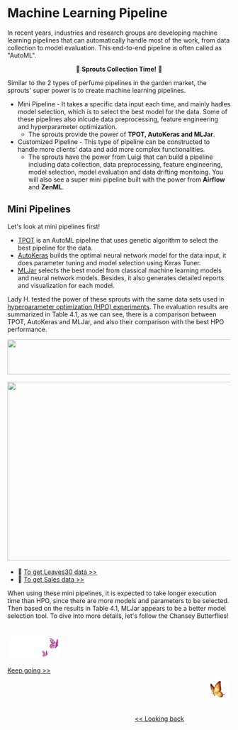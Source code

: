 # Machine Learning Pipeline

In recent years, industries and research groups are developing machine learning pipelines that can automatically handle most of the work, from data collection to model evaluation. This end-to-end pipeline is often called as "AutoML".

<p align="center">🌱 <b>Sprouts Collection Time!</b> 🌱</p>

Similar to the 2 types of perfume pipelines in the garden market, the sprouts' super power is to create machine learning pipelines.
* Mini Pipeline - It takes a specific data input each time, and mainly hadles model selection, which is to select the best model for the data. Some of these pipelines also inlcude data preprocessing, feature engineering and hyperparameter optimization.
  * The sprouts provide the power of <b>TPOT, AutoKeras and MLJar</b>.
* Customized Pipeline - This type of pipeline can be constructed to handle more clients' data and add more complex functionalities.
  * The sprouts have the power from Luigi that can build a pipeline including data collection, data preprocessing, feature engineering, model selection, model evaluation and data drifting monitoing. You will also see a super mini pipeline built with the power from <b>Airflow</b> and <b>ZenML</b>.

## Mini Pipelines

Let's look at mini pipelines first!

* [TPOT][1] is an AutoML pipeline that uses genetic algorithm to select the best pipeline for the data.
* [AutoKeras][2] builds the optimal neural network model for the data input, it does parameter tuning and model selection using Keras Tuner.
* [MLJar][3] selects the best model from classical machine learning models and neural network models. Besides, it also generates detailed reports and visualization for each model.

Lady H. tested the power of these sprouts with the same data sets used in [hyperparameter optimization (HPO) experiments][6]. The evaluation results are summarized in Table 4.1, as we can see, there is a comparison between TPOT, AutoKeras and MLJar, and also their comparison with the best HPO performance.

<p align="left">
<img src="https://github.com/lady-h-world/My_Garden/blob/main/images/Garden_Market_images/notes/hpo_comparison.png" width="766" height="79" />
</p>

<p align="center">
<img src="https://github.com/lady-h-world/My_Garden/blob/main/images/Garden_Market_images/mini_pipeline/tb4.1.png" width="929" height="403" />
</p>

* 🌻 [To get Leaves30 data >>][7]
* 🌻 [To get Sales data >>][8]

When using these mini pipelines, it is expected to take longer execution time than HPO, since there are more models and parameters to be selected. Then based on the results in Table 4.1, MLJar appears to be a better model selection tool. To dive into more details, let's follow the Chansey Butterflies!

#
<p align="left">
<img src="https://github.com/lady-h-world/My_Garden/blob/main/images/follow_us.png" width="120" height="50" />
</p>

[Keep going >>][4]

<p align="right">
<img src="https://github.com/lady-h-world/My_Garden/blob/main/images/going_back.png" width="60" height="44" />
</p>

&nbsp;&nbsp;&nbsp;&nbsp;&nbsp;&nbsp;&nbsp;&nbsp;&nbsp;&nbsp;&nbsp;&nbsp;&nbsp;&nbsp;&nbsp;&nbsp;&nbsp;&nbsp;&nbsp;&nbsp;&nbsp;&nbsp;&nbsp;&nbsp;&nbsp;&nbsp;&nbsp;&nbsp;&nbsp;&nbsp;&nbsp;&nbsp;&nbsp;&nbsp;&nbsp;&nbsp;&nbsp;&nbsp;&nbsp;&nbsp;&nbsp;&nbsp;&nbsp;&nbsp;&nbsp;&nbsp;&nbsp;&nbsp;&nbsp;&nbsp;&nbsp;&nbsp;&nbsp;&nbsp;&nbsp;&nbsp;&nbsp;&nbsp;&nbsp;&nbsp;&nbsp;&nbsp;&nbsp;&nbsp;&nbsp;&nbsp;&nbsp;&nbsp;&nbsp;&nbsp;&nbsp;&nbsp;&nbsp;&nbsp;&nbsp;&nbsp;&nbsp;&nbsp;&nbsp;&nbsp;&nbsp;&nbsp;&nbsp;&nbsp;&nbsp;&nbsp;&nbsp;&nbsp;&nbsp;&nbsp;&nbsp;&nbsp;&nbsp;&nbsp;&nbsp;&nbsp;&nbsp;&nbsp;&nbsp;&nbsp;&nbsp;&nbsp;&nbsp;&nbsp;&nbsp;&nbsp;&nbsp;&nbsp;&nbsp;&nbsp;&nbsp;&nbsp;&nbsp;&nbsp;&nbsp;&nbsp;&nbsp;&nbsp;&nbsp;&nbsp;&nbsp;&nbsp;&nbsp;&nbsp;&nbsp;&nbsp;&nbsp;&nbsp;&nbsp;&nbsp;&nbsp;&nbsp;&nbsp;&nbsp;&nbsp;&nbsp;&nbsp;&nbsp;&nbsp;&nbsp;&nbsp;&nbsp;&nbsp;&nbsp;&nbsp;&nbsp;&nbsp;&nbsp;&nbsp;&nbsp;&nbsp;&nbsp;&nbsp;&nbsp;&nbsp;&nbsp;&nbsp;&nbsp;&nbsp;&nbsp;&nbsp;&nbsp;&nbsp;&nbsp;&nbsp;&nbsp;&nbsp;&nbsp;&nbsp;&nbsp;&nbsp;&nbsp;&nbsp;&nbsp;&nbsp;&nbsp;&nbsp;&nbsp;&nbsp;&nbsp;&nbsp;&nbsp;&nbsp;&nbsp;&nbsp;&nbsp;&nbsp;&nbsp;&nbsp;&nbsp;&nbsp;&nbsp;&nbsp;&nbsp;&nbsp;&nbsp;&nbsp;&nbsp;&nbsp;&nbsp;&nbsp;[<< Looking back][5]
 


[1]:https://github.com/EpistasisLab/tpot
[2]:https://github.com/keras-team/autokeras
[3]:https://github.com/mljar/mljar-supervised
[4]:https://github.com/lady-h-world/My_Garden/blob/main/reading_pages/Garden_Market/mini_pipeline2.md
[5]:https://github.com/lady-h-world/My_Garden/blob/main/reading_pages/Garden_Market/garden_market.md
[6]:https://github.com/lady-h-world/My_Garden/blob/main/reading_pages/param_tuning_1.md#flaml-vs-optuna---hpo-for-classical-machine-learning
[7]:https://github.com/lady-h-world/My_Garden/blob/main/code/crystal_ball/data_collector/generate_leaf.ipynb
[8]:https://github.com/lady-h-world/My_Garden/blob/main/code/crystal_ball/data_collector/generate_sales.ipynb
